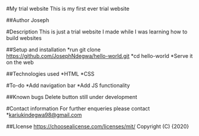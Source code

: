 #My trial website
This is my first ever trial website

##Author
Joseph

#Description 
This is just a trial website I made while I was learning how to build websites

##Setup and installation
*run git clone https://github.com/JosephNdegwa/hello-world.git
*cd hello-world
*Serve it on the web

##Technologies used
*HTML
*CSS

#To-do
*Add navigation bar 
*Add JS functionality

##Known bugs
Delete button still under development

#Contact information
For further enqueries please contact
*kariukindegwa98@gmail.com

##LIcense
https://choosealicense.com/licenses/mit/
Copyright (C) {2020}